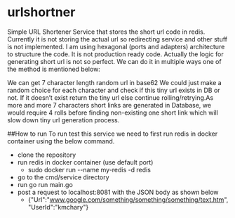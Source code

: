 # urlshortner
Simple URL Shortener Service that stores the short url code in redis. Currently it is not storing the actual url so
redirecting service and other stuff is not implemented. I am using hexagonal (ports and adapters) architecture to 
structure the code. It is not production ready code. Actually the logic for generating short url is not so perfect.
We can do it in multiple ways one of the method is mentioned below:

We can get 7 character length random url in base62 
We could just make a random choice for each character and check if this tiny url exists in DB or not. 
If it doesn’t exist return the tiny url else continue rolling/retrying.As more and more 7 characters 
short links are generated in Database, we would require 4 rolls before finding non-existing one 
short link which will slow down tiny url generation process.


##How to run
To run test this service we need to first run redis in docker container using the below command.

* clone the repository
* run redis in docker container (use default port)
  * sudo docker run --name my-redis -d redis
* go to the cmd/service directory
* run go run main.go
* post  a request to localhost:8081 with the JSON body as shown below
  * {"Url":"www.google.com/something/something/something/text.htm", "UserId":"kmchary"}



